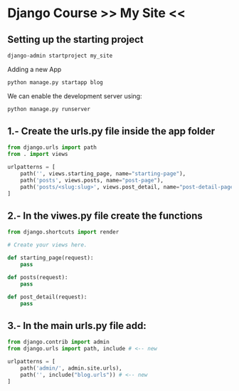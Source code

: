 # Django Course >> My Site <<

## Setting up the starting project
```bash
django-admin startproject my_site 
```

Adding a new App 

```bash
python manage.py startapp blog
```

We can enable the development server using:
 ```bash
python manage.py runserver
 ```

## 1.- Create the urls.py file inside the app folder

```python
from django.urls import path
from . import views

urlpatterns = [
    path('', views.starting_page, name="starting-page"),
    path('posts', views.posts, name="post-page"),
    path('posts/<slug:slug>', views.post_detail, name="post-detail-page")
]
```

## 2.- In the viwes.py file create the functions 

```python
from django.shortcuts import render

# Create your views here.

def starting_page(request):
    pass

def posts(request):
    pass

def post_detail(request):
    pass
```

## 3.- In the main urls.py file add:

```python
from django.contrib import admin
from django.urls import path, include # <-- new

urlpatterns = [
    path('admin/', admin.site.urls),
    path('', include("blog.urls")) # <-- new
]
```